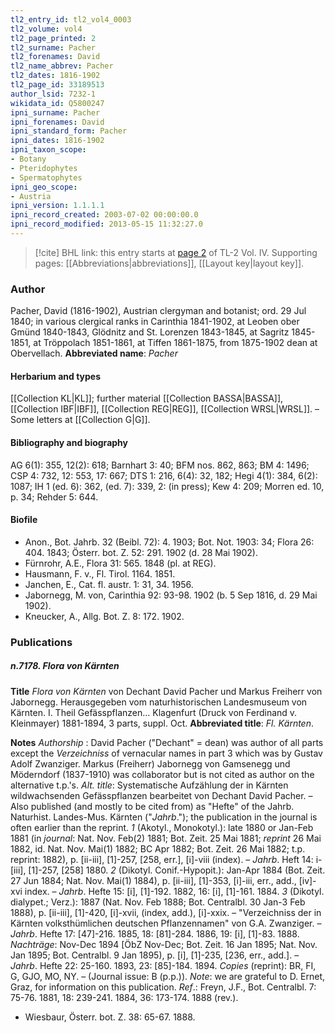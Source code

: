 ```yaml
---
tl2_entry_id: tl2_vol4_0003
tl2_volume: vol4
tl2_page_printed: 2
tl2_surname: Pacher
tl2_forenames: David
tl2_name_abbrev: Pacher
tl2_dates: 1816-1902
tl2_page_id: 33189513
author_lsid: 7232-1
wikidata_id: Q5800247
ipni_surname: Pacher
ipni_forenames: David
ipni_standard_form: Pacher
ipni_dates: 1816-1902
ipni_taxon_scope: 
- Botany
- Pteridophytes
- Spermatophytes
ipni_geo_scope: 
- Austria
ipni_version: 1.1.1.1
ipni_record_created: 2003-07-02 00:00:00.0
ipni_record_modified: 2013-05-15 11:32:27.0
---
```



> [!cite] BHL link: this entry starts at [page 2](https://www.biodiversitylibrary.org/page/33189513) of TL-2 Vol. IV.
> Supporting pages: [[Abbreviations|abbreviations]], [[Layout key|layout key]].

### Author

Pacher, David (1816-1902), Austrian clergyman and botanist; ord. 29 Jul 1840; in various clergical ranks in Carinthia 1841-1902, at Leoben ober Gmünd 1840-1843, Glödnitz and St. Lorenzen 1843-1845, at Sagritz 1845-1851, at Tröppolach 1851-1861, at Tiffen 1861-1875, from 1875-1902 dean at Obervellach. 
**Abbreviated name**: *Pacher*

#### Herbarium and types

[[Collection KL|KL]]; further material [[Collection BASSA|BASSA]], [[Collection IBF|IBF]], [[Collection REG|REG]], [[Collection WRSL|WRSL]]. – Some letters at [[Collection G|G]].

#### Bibliography and biography

AG 6(1): 355, 12(2): 618; Barnhart 3: 40; BFM nos. 862, 863; BM 4: 1496; CSP 4: 732, 12: 553, 17: 667; DTS 1: 216, 6(4): 32, 182; Hegi 4(1): 384, 6(2): 1087; IH 1 (ed. 6): 362, (ed. 7): 339, 2: (in press); Kew 4: 209; Morren ed. 10, p. 34; Rehder 5: 644.

#### Biofile

- Anon., Bot. Jahrb. 32 (Beibl. 72): 4. 1903; Bot. Not. 1903: 34; Flora 26: 404. 1843; Österr. bot. Z. 52: 291. 1902 (d. 28 Mai 1902).
- Fürnrohr, A.E., Flora 31: 565. 1848 (pl. at REG).
- Hausmann, F. v., Fl. Tirol. 1164. 1851.
- Janchen, E., Cat. fl. austr. 1: 31, 34. 1956.
- Jabornegg, M. von, Carinthia 92: 93-98. 1902 (b. 5 Sep 1816, d. 29 Mai 1902).
- Kneucker, A., Allg. Bot. Z. 8: 172. 1902.

### Publications

##### n.7178. Flora von Kärnten

**Title**
*Flora von Kärnten* von Dechant David Pacher und Markus Freiherr von Jabornegg. Herausgegeben vom naturhistorischen Landesmuseum von Kärnten. I. Theil Gefässpflanzen... Klagenfurt (Druck von Ferdinand v. Kleinmayer) 1881-1894, 3 parts, suppl. Oct.
**Abbreviated title**: *Fl. Kärnten*.

**Notes**
*Authorship* : David Pacher ("Dechant" = dean) was author of all parts except the *Verzeichniss* of vernacular names in part 3 which was by Gustav Adolf Zwanziger. Markus (Freiherr) Jabornegg von Gamsenegg und Möderndorf (1837-1910) was collaborator but is not cited as author on the alternative t.p.'s.
*Alt. title*: Systematische Aufzählung der in Kärnten wildwachsenden Gefässpflanzen bearbeitet von Dechant David Pacher. – Also published (and mostly to be cited from) as "Hefte" of the Jahrb. Naturhist. Landes-Mus. Kärnten ("*Jahrb*."); the publication in the journal is often earlier than the reprint.
*1* (Akotyl., Monokotyl.): late 1880 or Jan-Feb 1881 (in *journal*: Nat. Nov. Feb(2) 1881; Bot. Zeit. 25 Mai 1881; *reprint* 26 Mai 1882, id. Nat. Nov. Mai(1) 1882; BC Apr 1882; Bot. Zeit. 26 Mai 1882; t.p. reprint: 1882), p. \[ii-iii\], \[1\]-257, \[258, err.\], \[i\]-viii (index). – *Jahrb*. Heft 14: i-\[iii\], \[1\]-257, \[258\] 1880.
*2* (Dikotyl. Conif.-Hypopit.): Jan-Apr 1884 (Bot. Zeit. 27 Jun 1884; Nat. Nov. Mai(1) 1884), p. \[ii-iii\], \[1\]-353, \[i\]-iii, err., add., \[iv\]-xvi index. – *Jahrb*. Hefte 15: \[i\], \[1\]-192. 1882, 16: \[i\], \[1\]-161. 1884.
*3* (Dikotyl. dialypet.; Verz.): 1887 (Nat. Nov. Feb 1888; Bot. Centralbl. 30 Jan-3 Feb 1888), p. \[ii-iii\], \[1\]-420, \[i\]-xvii, (index, add.), \[i\]-xxix. – "Verzeichniss der in Kärnten volksthümlichen deutschen Pflanzennamen" von G.A. Zwanziger. – *Jahrb*. Hefte 17: \[47\]-216. 1885, 18: \[81\]-284. 1886, 19: \[i\], \[1\]-83. 1888.
*Nachträge*: Nov-Dec 1894 \[ÖbZ Nov-Dec; Bot. Zeit. 16 Jan 1895; Nat. Nov. Jan 1895; Bot. Centralbl. 9 Jan 1895), p. \[i\], \[1\]-235, \[236, err., add.\]. – *Jahrb*. Hefte 22: 25-160. 1893, 23: \[85\]-184. 1894.
*Copies* (reprint): BR, FI, G, GJO, MO, NY. – (Journal issue: B (p.p.)).
*Note*: we are grateful to D. Ernet, Graz, for information on this publication.
*Ref*.: Freyn, J.F., Bot. Centralbl. 7: 75-76. 1881, 18: 239-241. 1884, 36: 173-174. 1888 (rev.).
- Wiesbaur, Österr. bot. Z. 38: 65-67. 1888.

